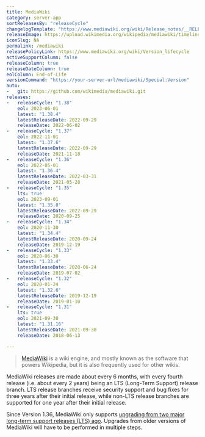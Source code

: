 ```yaml
---
title: MediaWiki
category: server-app
sortReleasesBy: "releaseCycle"
changelogTemplate: "https://www.mediawiki.org/wiki/Release_notes/__RELEASE_CYCLE__"
releaseImage: https://upload.wikimedia.org/wikipedia/mediawiki/timeline/bxn2hc9b02nf015vxy4zlq7sdr9cs6u.png
iconSlug: NA
permalink: /mediawiki
releasePolicyLink: https://www.mediawiki.org/wiki/Version_lifecycle
activeSupportColumn: false
releaseColumn: true
releaseDateColumn: true
eolColumn: End-of-Life
versionCommand: "https://your-server-url/mediawiki/Special:Version"
auto:
-   git: https://github.com/wikimedia/mediawiki.git
releases:
-   releaseCycle: "1.38"
    eol: 2023-06-01
    latest: "1.38.4"
    latestReleaseDate: 2022-09-29
    releaseDate: 2022-06-02
-   releaseCycle: "1.37"
    eol: 2022-11-01
    latest: "1.37.6"
    latestReleaseDate: 2022-09-29
    releaseDate: 2021-11-18
-   releaseCycle: "1.36"
    eol: 2022-05-01
    latest: "1.36.4"
    latestReleaseDate: 2022-03-31
    releaseDate: 2021-05-28
-   releaseCycle: "1.35"
    lts: true
    eol: 2023-09-01
    latest: "1.35.8"
    latestReleaseDate: 2022-09-29
    releaseDate: 2020-09-25
-   releaseCycle: "1.34"
    eol: 2020-11-30
    latest: "1.34.4"
    latestReleaseDate: 2020-09-24
    releaseDate: 2019-12-19
-   releaseCycle: "1.33"
    eol: 2020-06-30
    latest: "1.33.4"
    latestReleaseDate: 2020-06-24
    releaseDate: 2019-07-02
-   releaseCycle: "1.32"
    eol: 2020-01-24
    latest: "1.32.6"
    latestReleaseDate: 2019-12-19
    releaseDate: 2019-01-10
-   releaseCycle: "1.31"
    lts: true
    eol: 2021-09-30
    latest: "1.31.16"
    latestReleaseDate: 2021-09-30
    releaseDate: 2018-06-13

---
```


> [MediaWiki](https://mediawiki.org) is a wiki engine, and mostly known as the software that powers Wikipedia, but it is also frequently used for other wikis.

MediaWiki releases are made about every 6 months, with every fourth release (i.e. about every 2 years) being an LTS (Long-Term Support) release branch. LTS release branches receive security support and bug fixes for three years after their initial release, while non-LTS release branches are supported for one year after their initial release.

Since Version 1.36, MediaWiki only supports [upgrading from two major long-term support releases (LTS) ago][upgrade]. Upgrades from older versions of MediaWiki will have to be performed in multiple steps. 

[upgrade]: https://phabricator.wikimedia.org/T259771 "RFC: Drop support for older database upgrades on MediaWiki Phabricator"
